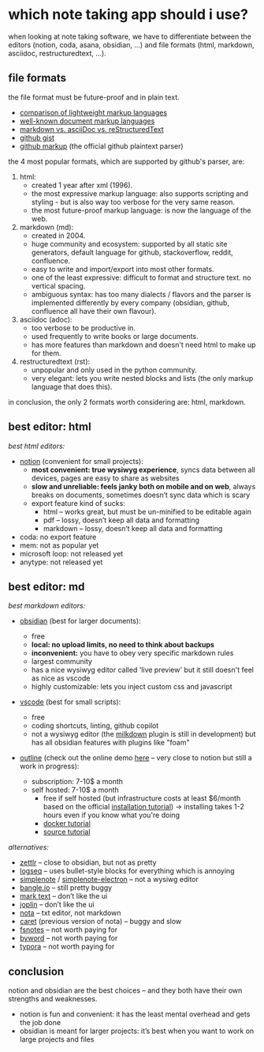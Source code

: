 # which note taking app should i use?

when looking at note taking software, we have to differentiate between the editors (notion, coda, asana, obsidian, ...) and file formats (html, markdown, asciidoc, restructuredtext, ...).

## file formats

the file format must be future-proof and in plain text.

- [comparison of lightweight markup languages](https://en.m.wikipedia.org/wiki/Lightweight_markup_language#:~:text=Comparison%20of%20language%20features)
- [well-known document markup languages](https://en.m.wikipedia.org/wiki/List_of_document_markup_languages#:~:text=Well%2Dknown%20document%20markup%20languages)
- [markdown vs. asciiDoc vs. reStructuredText](https://www.dewanahmed.com/markdown-asciidoc-restructuredtext/)
- [github gist](https://gist.github.com/ChrisTollefson/a3af6d902a74a0afd1c2d79aadc9bb3f)
- [github markup](https://github.com/github/markup) (the official github plaintext parser)

the 4 most popular formats, which are supported by github's parser, are:

1. html:
      - created 1 year after xml (1996).
      - the most expressive markup language: also supports scripting and styling - but is also way too verbose for the very same reason.
      - the most future-proof markup language: is now the language of the web.
2. markdown (md):
      - created in 2004.
      - huge community and ecosystem: supported by all static site generators, default language for github, stackoverflow, reddit, confluence.
      - easy to write and import/export into most other formats.
      - one of the least expressive: difficult to format and structure text. no vertical spacing.
      - ambiguous syntax: has too many dialects / flavors and the parser is implemented differently by every company (obsidian, github, confluence all have their own flavour).
3. asciidoc (adoc):
      - too verbose to be productive in.
      - used frequently to write books or large documents.
      - has more features than markdown and doesn't need html to make up for them.
4. restructuredtext (rst):
      - unpopular and only used in the python community.
      - very elegant: lets you write nested blocks and lists (the only markup language that does this).

in conclusion, the only 2 formats worth considering are: html, markdown.

## best editor: html

_best html editors:_

- [notion](https://www.notion.so/) (convenient for small projects):
     - **most convenient: true wysiwyg experience**, syncs data between all devices, pages are easy to share as websites
     - **slow and unreliable: feels janky both on mobile and on web**, always breaks on documents, sometimes doesn’t sync data which is scary
     - export feature kind of sucks:
          - html – works great, but must be un-minified to be editable again
          - pdf – lossy, doesn’t keep all data and formatting
          - markdown – lossy, doesn’t keep all data and formatting
- coda: no export feature
- mem: not as popular yet
- microsoft loop: not released yet
- anytype: not released yet

## best editor: md

_best markdown editors:_

- [obsidian](https://obsidian.md/) (best for larger documents):

     - free
     - **local: no upload limits, no need to think about backups**
     - **inconvenient:** you have to obey very specific markdown rules
     - largest community
     - has a nice wysiwyg editor called 'live preview' but it still doesn't feel as nice as vscode
     - highly customizable: lets you inject custom css and javascript

- [vscode](https://code.visualstudio.com/) (best for small scripts):

     - free
     - coding shortcuts, linting, github copilot
     - not a wysiwyg editor (the [milkdown](https://milkdown.dev/) plugin is still in development) but has all obsidian features with plugins like "foam"

- [outline](https://github.com/outline/outline) (check out the online demo [here](https://student-tuwien-ac.getoutline.com/collection/welcome-zpKDLvb5ZS) – very close to notion but still a work in progress):
     - subscription: 7-10$ a month
     - self hosted: 7-10$ a month
          - free if self hosted (but infrastructure costs at least $6/month based on the official [installation tutorial](https://thomasgriffin.com/how-to-install-the-outline-knowledge-base-wiki-on-ubuntu/)) → installing takes 1-2 hours even if you know what you're doing
          - [docker tutorial](https://hub.docker.com/r/outlinewiki/outline)
          - [source tutorial](https://docs.getoutline.com/s/hosting/doc/from-source-BlBxrNzMIP)

_alternatives:_

- [zettlr](https://www.zettlr.com/) – close to obsidian, but not as pretty
- [logseq](https://demo.logseq.com/) – uses bullet-style blocks for everything which is annoying
- [simplenote](https://app.simplenote.com/) / [simplenote-electron](https://github.com/Automattic/simplenote-electron) – not a wysiwg editor
- [bangle.io](https://app.bangle.io/landing) – still pretty buggy
- [mark text](https://github.com/marktext/marktext) – don’t like the ui
- [joplin](https://joplinapp.org/) – don’t like the ui
- [nota](https://nota.md/buy.html) – txt editor, not markdown
- [caret](https://caret.io/) (previous version of nota) – buggy and slow
- [fsnotes](https://fsnot.es/) – not worth paying for
- [byword](https://apps.apple.com/app/byword/id420212497?mt=12) – not worth paying for
- [typora](https://typora.io/) – not worth paying for

## conclusion

notion and obsidian are the best choices – and they both have their own strengths and weaknesses.

- notion is fun and convenient: it has the least mental overhead and gets the job done
- obsidian is meant for larger projects: it’s best when you want to work on large projects and files
